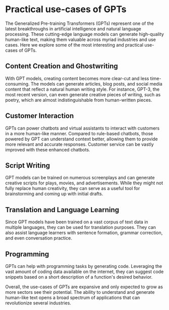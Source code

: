 # Practical use-cases of GPTs

The Generalized Pre-training Transformers (GPTs) represent one of the latest breakthroughs in artificial intelligence and natural language processing. These cutting-edge language models can generate high-quality human-like text, making them valuable across myriad industries and use cases. Here we explore some of the most interesting and practical use-cases of GPTs.

## Content Creation and Ghostwriting

With GPT models, creating content becomes more clear-cut and less time-consuming. The models can generate articles, blog posts, and social media content that reflect a natural human writing style. For instance, GPT-3, the most recent version, can even generate creative pieces of writing, such as poetry, which are almost indistinguishable from human-written pieces.

## Customer Interaction

GPTs can power chatbots and virtual assistants to interact with customers in a more human-like manner. Compared to rule-based chatbots, those powered by GPT can understand context better, allowing them to provide more relevant and accurate responses. Customer service can be vastly improved with these enhanced chatbots.

## Script Writing 

GPT models can be trained on numerous screenplays and can generate creative scripts for plays, movies, and advertisements. While they might not fully replace human creativity, they can serve as a useful tool for brainstorming and coming up with initial drafts.

## Translation and Language Learning 

Since GPT models have been trained on a vast corpus of text data in multiple languages, they can be used for translation purposes. They can also assist language learners with sentence formation, grammar correction, and even conversation practice.

## Programming 

GPTs can help with programming tasks by generating code. Leveraging the vast amount of coding data available on the internet, they can suggest code snippets based on a short description of a function's desired behavior.

Overall, the use-cases of GPTs are expansive and only expected to grow as more sectors see their potential. The ability to understand and generate human-like text opens a broad spectrum of applications that can revolutionize several industries.